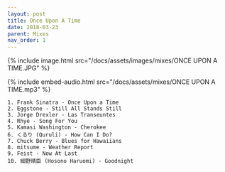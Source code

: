 ```yaml
---
layout: post
title: Once Upon A Time
date: 2018-03-23
parent: Mixes
nav_order: 1
---
```

{% include image.html src="/docs/assets/images/mixes/ONCE UPON A TIME.JPG" %}

{% include embed-audio.html src="/docs/assets/mixes/ONCE UPON A TIME.mp3" %}

```
1. Frank Sinatra - Once Upon a Time
2. Eggstone - Still All Stands Still
3. Jorge Drexler - Las Transeuntes
4. Rhye - Song For You
5. Kamasi Washington - Cherokee
6. くるり (Quruli) - How Can I Do?
7. Chuck Berry - Blues for Hawaiians
8. mitsume - Weather Report
9. Feist - Now At Last
10. 細野晴臣 (Hosono Haruomi) - Goodnight
```
